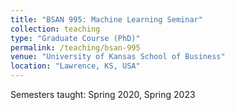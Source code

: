 ```yaml
---
title: "BSAN 995: Machine Learning Seminar"
collection: teaching
type: "Graduate Course (PhD)"
permalink: /teaching/bsan-995
venue: "University of Kansas School of Business"
location: "Lawrence, KS, USA"
---
```


Semesters taught: Spring 2020, Spring 2023


